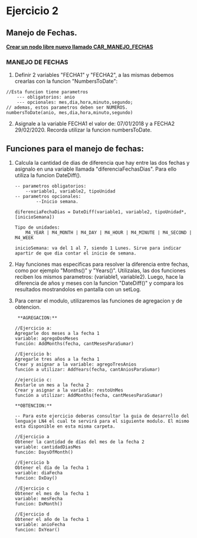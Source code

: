 # Ejercicio 2 

## Manejo de Fechas.
 
<u>**Crear un nodo libre nuevo llamado CAR_MANEJO_FECHAS**</u>

### MANEJO DE FECHAS

1. Definir 2 variables "FECHA1" y "FECHA2", a las mismas debemos crearlas con la funcion "NumbersToDate":

```
//Esta funcion tiene parametros 
    --- obligatorios: anio
    --- opcionales: mes,dia,hora,minuto,segundo;
// ademas, estos parametros deben ser NUMEROS.
numbersToDate(anio, mes,dia,hora,minuto,segundo)    
```

2. Asignale a la variable FECHA1 el valor de: 07/01/2018 y a FECHA2 29/02/2020. Recorda utilizar la funcion numbersToDate.

## Funciones para el manejo de fechas: 

1. Calcula la cantidad de dias de diferencia que hay entre las dos fechas y asignalo en una variable llamada "diferenciaFechasDias". Para ello utiliza la funcion DateDiff().

    ```
    -- parametros obligatorios:
        --variable1, variable2, tipoUnidad
    -- parametros opcionales: 
            --Inicio semana.

    diferenciaFechaDias = DateDiff(variable1, variable2, tipoUnidad*, [inicioSemana])

    Tipo de unidades: 
        M4_YEAR | M4_MONTH | M4_DAY | M4_HOUR | M4_MINUTE | M4_SECOND | M4_WEEK

    inicioSemana: va del 1 al 7, siendo 1 Lunes. Sirve para indicar apartir de que dia contar el inicio de semana.    
    ```

2. Hay funciones mas especificas para resolver la diferencia entre fechas, como por ejemplo "Months()" y "Years()". Utilizalas, las dos funciones reciben los mismos parametros: (variable1, variable2). Luego, hace la diferencia de años y meses con la funcion "DateDiff()" y compara los resultados mostrandolos en pantalla con un setLog.

3. Para cerrar el modulo, utilizaremos las funciones de agregacion y de obtencion.

    ```
     **AGREGACION:** 

    //Ejercicio a:
    Agregarle dos meses a la fecha 1
    variable: agregoDosMeses
    función: AddMonths(fecha, cantMesesParaSumar)

    //Ejercicio b:
    Agregarle tres años a la fecha 1
    Crear y asignar a la variable: agregoTresAnios
    función a utilizar: AddYears(fecha, cantAniosParaSumar)

    //ejercicio c:
    Restarle un mes a la fecha 2
    Crear y asignar a la variable: restoUnMes
    función a utilizar: AddMonths(fecha, cantMesesParaSumar)

    ```

    ```
    **OBTENCION:**

    -- Para este ejercicio deberas consultar la guia de desarrollo del lenguaje LN4 el cual te servirá para el siguiente modulo. El mismo esta disponible en esta misma carpeta.

    //Ejercicio a    
    Obtener la cantidad de días del mes de la fecha 2
    variable: cantidadDiasMes
    función: DaysOfMonth()
    
    //Ejercicio b
    Obtener el día de la fecha 1
    variable: diaFecha
    funcion: DxDay()

    //Ejercicio c   
    Obtener el mes de la fecha 1
    variable: mesFecha
    funcion: DxMonth()
    
    //Ejercicio d
    Obtener el año de la fecha 1
    variable: anioFecha
    funcion: DxYear()
    
    ```

